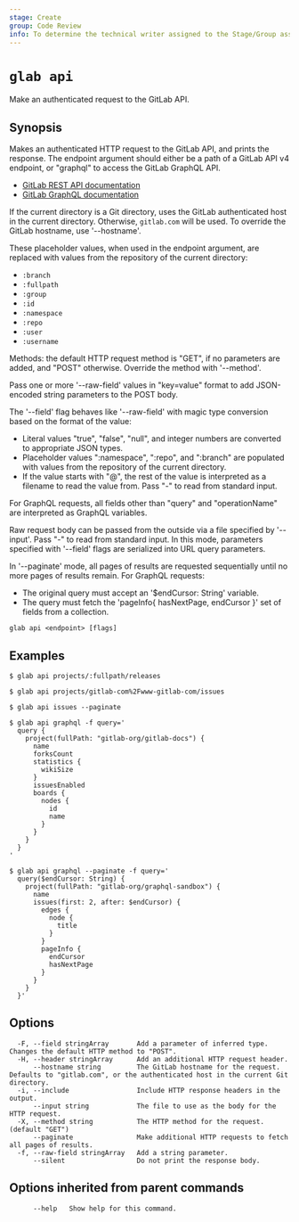 ```yaml
---
stage: Create
group: Code Review
info: To determine the technical writer assigned to the Stage/Group associated with this page, see https://about.gitlab.com/handbook/product/ux/technical-writing/#assignments
---
```


<!--
This documentation is auto generated by a script.
Please do not edit this file directly. Run `make gen-docs` instead.
-->

# `glab api`

Make an authenticated request to the GitLab API.

## Synopsis

Makes an authenticated HTTP request to the GitLab API, and prints the response.
The endpoint argument should either be a path of a GitLab API v4 endpoint, or
"graphql" to access the GitLab GraphQL API.

- [GitLab REST API documentation](https://docs.gitlab.com/ee/api/index.html)
- [GitLab GraphQL documentation](https://docs.gitlab.com/ee/api/graphql/)

If the current directory is a Git directory, uses the GitLab authenticated host in the current
directory. Otherwise, `gitlab.com` will be used.
To override the GitLab hostname, use '--hostname'.

These placeholder values, when used in the endpoint argument, are
replaced with values from the repository of the current directory:

- `:branch`
- `:fullpath`
- `:group`
- `:id`
- `:namespace`
- `:repo`
- `:user`
- `:username`

Methods: the default HTTP request method is "GET", if no parameters are added, and "POST" otherwise. Override the method with '--method'.

Pass one or more '--raw-field' values in "key=value" format to add
JSON-encoded string parameters to the POST body.

The '--field' flag behaves like '--raw-field' with magic type conversion based
on the format of the value:

- Literal values "true", "false", "null", and integer numbers are converted to
  appropriate JSON types.
- Placeholder values ":namespace", ":repo", and ":branch" are populated with values
  from the repository of the current directory.
- If the value starts with "@", the rest of the value is interpreted as a
  filename to read the value from. Pass "-" to read from standard input.

For GraphQL requests, all fields other than "query" and "operationName" are
interpreted as GraphQL variables.

Raw request body can be passed from the outside via a file specified by '--input'.
Pass "-" to read from standard input. In this mode, parameters specified with
'--field' flags are serialized into URL query parameters.

In '--paginate' mode, all pages of results are requested sequentially until
no more pages of results remain. For GraphQL requests:

- The original query must accept an '$endCursor: String' variable.
- The query must fetch the 'pageInfo{ hasNextPage, endCursor }' set of fields from a collection.

```plaintext
glab api <endpoint> [flags]
```

## Examples

```plaintext
$ glab api projects/:fullpath/releases

$ glab api projects/gitlab-com%2Fwww-gitlab-com/issues

$ glab api issues --paginate

$ glab api graphql -f query='
  query {
    project(fullPath: "gitlab-org/gitlab-docs") {
      name
      forksCount
      statistics {
        wikiSize
      }
      issuesEnabled
      boards {
        nodes {
          id
          name
        }
      }
    }
  }
'

$ glab api graphql --paginate -f query='
  query($endCursor: String) {
    project(fullPath: "gitlab-org/graphql-sandbox") {
      name
      issues(first: 2, after: $endCursor) {
        edges {
          node {
            title
          }
        }
        pageInfo {
          endCursor
          hasNextPage
        }
      }
    }
  }'

```

## Options

```plaintext
  -F, --field stringArray       Add a parameter of inferred type. Changes the default HTTP method to "POST".
  -H, --header stringArray      Add an additional HTTP request header.
      --hostname string         The GitLab hostname for the request. Defaults to "gitlab.com", or the authenticated host in the current Git directory.
  -i, --include                 Include HTTP response headers in the output.
      --input string            The file to use as the body for the HTTP request.
  -X, --method string           The HTTP method for the request. (default "GET")
      --paginate                Make additional HTTP requests to fetch all pages of results.
  -f, --raw-field stringArray   Add a string parameter.
      --silent                  Do not print the response body.
```

## Options inherited from parent commands

```plaintext
      --help   Show help for this command.
```
